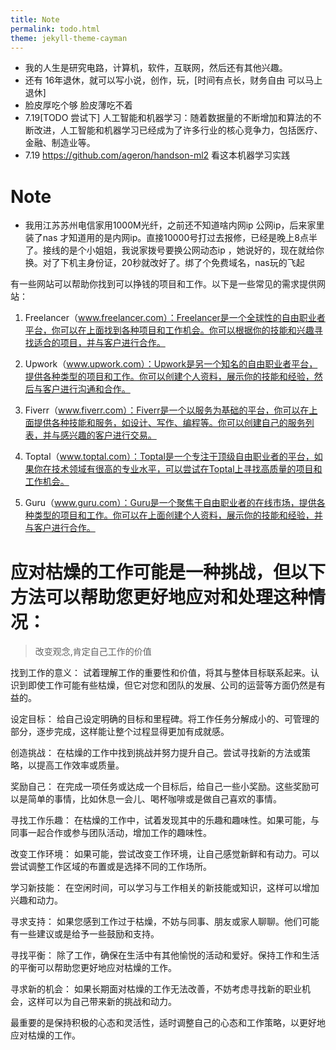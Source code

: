 ```yaml
---
title: Note
permalink: todo.html
theme: jekyll-theme-cayman
---
```


- 我的人生是研究电路，计算机，软件，互联网，然后还有其他兴趣。
- 还有 16年退休，就可以写小说，创作，玩，[时间有点长，财务自由 可以马上退休]
- 脸皮厚吃个够 脸皮薄吃不着
- 7.19[TODO 尝试下] 人工智能和机器学习：随着数据量的不断增加和算法的不断改进，人工智能和机器学习已经成为了许多行业的核心竞争力，包括医疗、金融、制造业等。
- 7.19 https://github.com/ageron/handson-ml2 看这本机器学习实践

# Note

- 我用江苏苏州电信家用1000M光纤，之前还不知道啥内网ip 公网ip，后来家里装了nas 才知道用的是内网ip。直接10000号打过去报修，已经是晚上8点半了。接线的是个小姐姐，我说家拨号要换公网动态ip ，她说好的，现在就给你换。对了下机主身份证，20秒就改好了。绑了个免费域名，nas玩的飞起


有一些网站可以帮助你找到可以挣钱的项目和工作。以下是一些常见的需求提供网站：

1. Freelancer（www.freelancer.com）：Freelancer是一个全球性的自由职业者平台，你可以在上面找到各种项目和工作机会。你可以根据你的技能和兴趣寻找适合的项目，并与客户进行合作。

2. Upwork（www.upwork.com）：Upwork是另一个知名的自由职业者平台，提供各种类型的项目和工作。你可以创建个人资料，展示你的技能和经验，然后与客户进行沟通和合作。

3. Fiverr（www.fiverr.com）：Fiverr是一个以服务为基础的平台，你可以在上面提供各种技能和服务，如设计、写作、编程等。你可以创建自己的服务列表，并与感兴趣的客户进行交易。

4. Toptal（www.toptal.com）：Toptal是一个专注于顶级自由职业者的平台，如果你在技术领域有很高的专业水平，可以尝试在Toptal上寻找高质量的项目和工作机会。

5. Guru（www.guru.com）：Guru是一个聚焦于自由职业者的在线市场，提供各种类型的项目和工作。你可以在上面创建个人资料，展示你的技能和经验，并与客户进行合作。

# 应对枯燥的工作可能是一种挑战，但以下方法可以帮助您更好地应对和处理这种情况：

> 改变观念,肯定自己工作的价值

找到工作的意义： 试着理解工作的重要性和价值，将其与整体目标联系起来。认识到即使工作可能有些枯燥，但它对您和团队的发展、公司的运营等方面仍然是有益的。

设定目标： 给自己设定明确的目标和里程碑。将工作任务分解成小的、可管理的部分，逐步完成，这样能让整个过程显得更加有成就感。

创造挑战： 在枯燥的工作中找到挑战并努力提升自己。尝试寻找新的方法或策略，以提高工作效率或质量。

奖励自己： 在完成一项任务或达成一个目标后，给自己一些小奖励。这些奖励可以是简单的事情，比如休息一会儿、喝杯咖啡或是做自己喜欢的事情。

寻找工作乐趣： 在枯燥的工作中，试着发现其中的乐趣和趣味性。如果可能，与同事一起合作或参与团队活动，增加工作的趣味性。

改变工作环境： 如果可能，尝试改变工作环境，让自己感觉新鲜和有动力。可以尝试调整工作区域的布置或是选择不同的工作场所。

学习新技能： 在空闲时间，可以学习与工作相关的新技能或知识，这样可以增加兴趣和动力。

寻求支持： 如果您感到工作过于枯燥，不妨与同事、朋友或家人聊聊。他们可能有一些建议或是给予一些鼓励和支持。

寻找平衡： 除了工作，确保在生活中有其他愉悦的活动和爱好。保持工作和生活的平衡可以帮助您更好地应对枯燥的工作。

寻求新的机会： 如果长期面对枯燥的工作无法改善，不妨考虑寻找新的职业机会，这样可以为自己带来新的挑战和动力。

最重要的是保持积极的心态和灵活性，适时调整自己的心态和工作策略，以更好地应对枯燥的工作。